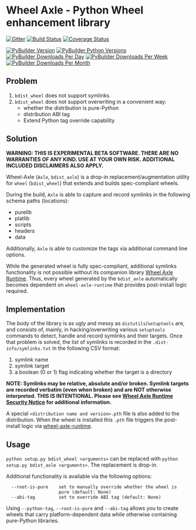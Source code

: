 # Wheel Axle - Python Wheel enhancement library

[![Gitter](https://img.shields.io/gitter/room/karellen/Lobby?logo=gitter)](https://gitter.im/karellen/Lobby)
[![Build Status](https://img.shields.io/github/actions/workflow/status/karellen/wheel-axle/build.yml?branch=master)](https://github.com/karellen/wheel-axle/actions/workflows/build.yml)
[![Coverage Status](https://img.shields.io/coveralls/github/karellen/wheel-axle/master?logo=coveralls)](https://coveralls.io/r/karellen/wheel-axle?branch=master)

[![PyBuilder Version](https://img.shields.io/pypi/v/wheel-axle?logo=pypi)](https://pypi.org/project/wheel-axle/)
[![PyBuilder Python Versions](https://img.shields.io/pypi/pyversions/wheel-axle?logo=pypi)](https://pypi.org/project/wheel-axle/)
[![PyBuilder Downloads Per Day](https://img.shields.io/pypi/dd/wheel-axle?logo=pypi)](https://pypi.org/project/wheel-axle/)
[![PyBuilder Downloads Per Week](https://img.shields.io/pypi/dw/wheel-axle?logo=pypi)](https://pypi.org/project/wheel-axle/)
[![PyBuilder Downloads Per Month](https://img.shields.io/pypi/dm/wheel-axle?logo=pypi)](https://pypi.org/project/wheel-axle/)

## Problem

1. `bdist_wheel` does not support symlinks.
2. `bdist_wheel` does not support overwriting in a convenient way:
    * whether the distribution is pure-Python
    * distribution ABI tag
    * Extend Python tag override capability

## Solution

**WARNING: THIS IS EXPERIMENTAL BETA SOFTWARE. THERE ARE NO WARRANTIES OF ANY KIND. USE AT YOUR OWN RISK.
ADDITIONAL INCLUDED DISCLAIMERS ALSO APPLY.**

Wheel-Axle (`Axle`, `bdist_axle`) is a drop-in replacement/augmentation utility for `wheel` (`bdist_wheel`)
that extends and builds spec-compliant wheels.

During the build, `Axle` is able to capture and record symlinks in the following schema paths (locations):

* purelib
* platlib
* scripts
* headers
* data

Additionally, `Axle` is able to customize the tags via additional command line options.

While the generated wheel is fully spec-compliant, additional symlinks functionality is not possible without its
companion library [Wheel Axle Runtime](https://github.com/karellen/wheel-axle-runtime). Thus, every wheel generated by
the `bdist_axle` automatically becomes dependent on `wheel-axle-runtime` that provides post-install logic required.

## Implementation

The body of the library is as ugly and messy as `distutils`/`setuptools` are, and consists of, mainly, in
hacking/overwriting various `setuptools` commands to detect, handle and record symlinks and their targets. Once that
problem is solved, the list of symlinks is recorded in the `.dist-info/symlinks.txt`
in the following CSV format:

1. symlink name
2. symlink target
3. a boolean (0 or 1) flag indicating whether the target is a directory

**NOTE: Symlinks may be relative, absolute and/or broken. Symlink targets are recorded verbatim (even when broken) and
are NOT otherwise interpreted. THIS IS INTENTIONAL. Please
see [Wheel Axle Runtime Security Notice](https://github.com/karellen/wheel-axle-runtime#security)
for additional information.**

A special `<distribution name and version>.pth` file is also added to the distribution. When the wheel is installed
this `.pth` file triggers the post-install logic via
[wheel-axle-runtime](https://github.com/karellen/wheel-axle-runtime).

## Usage

`python setup.py bdist_wheel <arguments>` can be replaced with `python setup.py bdist_axle <arguments>`. The replacement
is drop-in.

Additional functionality is available via the following options:

```commandline
  --root-is-pure    set to manually override whether the wheel is
                    pure (default: None)
  --abi-tag         set to override ABI tag (default: None)
```

Using `--python-tag`, `--root-is-pure` and `--abi-tag` allows you to create wheels that carry platform-dependent data
while otherwise containing pure-Python libraries.
